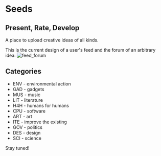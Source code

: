 # Seeds
## Present, Rate, Develop

A place to upload creative ideas of all kinds.

This is the current design of a user's feed and the forum of an arbitrary idea:
![feed_forum](https://user-images.githubusercontent.com/113723271/193120627-59f3462e-62f1-48ce-addb-0cd5f7a79c04.jpg)

## Categories
- ENV - environmental action
- GAD - gadgets
- MUS - music
- LIT - literature
- H4H - humans for humans
- CPU - software
- ART - art
- ITE - improve the existing
- GOV - politics
- DES - design
- SCI - science

Stay tuned!
